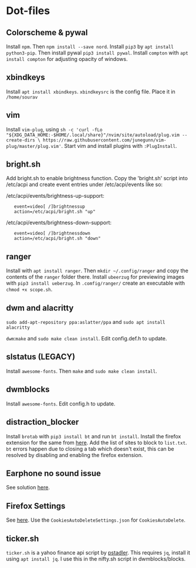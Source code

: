# Dot-files

## Colorscheme & pywal

Install ``npm``. Then ``npm install --save nord``. Install ``pip3`` by ``apt install python3-pip``. Then install pywal ``pip3 install pywal``. Install ``compton`` with ``apt install compton`` for adjusting opacity of windows.

## xbindkeys

Install ``apt install xbindkeys``. ``xbindkeysrc`` is the config file. Place it in ``/home/sourav``

## vim 

Install ``vim-plug``, using ``sh -c 'curl -fLo "${XDG_DATA_HOME:-$HOME/.local/share}"/nvim/site/autoload/plug.vim --create-dirs \
       https://raw.githubusercontent.com/junegunn/vim-plug/master/plug.vim'``. Start vim and install plugins with ``:PlugInstall``.
       
## bright.sh

Add bright.sh to enable brightness function. Copy the 'bright.sh' script into /etc/acpi and create event entries under /etc/acpi/events like so:

/etc/acpi/events/brightness-up-support:
```
   event=video[ /]brightnessup
   action=/etc/acpi/bright.sh "up"
```
/etc/acpi/events/brightness-down-support:
```
   event=video[ /]brightnessdown
   action=/etc/acpi/bright.sh "down"
```
## ranger

Install with ``apt install ranger``. Then ``mkdir ~/.config/ranger`` and copy the contents of the ``ranger`` folder there. Install ``ubeerzug`` for previewing images with ``pip3 install ueberzug``. In ``.comfig/ranger/`` create an executable with ``chmod +x scope.sh``.

## dwm and alacritty
 ``sudo add-apt-repository ppa:aslatter/ppa`` and ``sudo apt install alacritty``

``dwm``:``make`` and ``sudo make clean install``. Edit config.def.h to update.

## slstatus (LEGACY)

Install ``awesome-fonts``. Then ``make`` and ``sudo make clean install``.

## dwmblocks

Install `awesome-fonts`. Edit config.h to update.

## distraction_blocker

Install `brotab` with `pip3 install bt` and run `bt install`. Install the firefox extension for the same from [here](https://addons.mozilla.org/en-US/firefox/addon/brotab/). Add the list of sites to block to `list.txt`. `bt` errors happen due to closing a tab which doesn't exist, this can be resolved by disabling and enabling the firefox extension.

## Earphone no sound issue

See solution [here](https://askubuntu.com/questions/1272908/ubuntu-20-04-headphones-detected-but-no-sound).

## Firefox Settings

See [here](https://www.privacytools.io/browsers/#about_config). Use the ``CookiesAutoDeleteSettings.json`` for ``CookiesAutoDelete``.

## ticker.sh

`ticker.sh` is a yahoo finance api script by [pstadler](https://github.com/pstadler/ticker.sh). This requires `jq`, install it using `apt install jq`. I use this in the nifty.sh script in dwmblocks/blocks.
